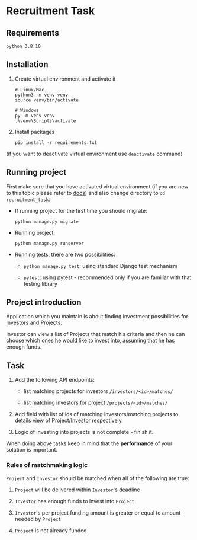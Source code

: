 # Recruitment Task

## Requirements

`python 3.8.10`

## Installation

1. Create virtual environment and activate it

    ```
   # Linux/Mac
   python3 -m venv venv
   source venv/bin/activate
   
   # Windows
   py -m venv venv
   .\venv\Scripts\activate
    ```

2. Install packages

    `pip install -r requirements.txt`
    
(if you want to deactivate virtual environment use `deactivate` command)

## Running project

First make sure that you have activated virtual environment (if you are new to this topic please refer to [docs](https://docs.python.org/3/tutorial/venv.html)) and also change directory to `cd recruitment_task`:

- If running project for the first time you should migrate:
    
    `python manage.py migrate`

- Running project:

    `python manage.py runserver`
    
- Running tests, there are two possibilities:

    - `python manage.py test`: using standard Django test mechanism
    
    - `pytest`: using pytest - recommended only if you are familiar with that testing library

## Project introduction

Application which you maintain is about finding investment possibilities for Investors and Projects.

Investor can view a list of Projects that match his criteria and then he can choose which ones he would like to invest into, assuming that he has enough funds.

## Task

1. Add the following API endpoints:
    - list matching projects for investors `/investors/<id>/matches/`
     
    - list matching investors for project `/projects/<id>/matches/`

2. Add field with list of ids of matching investors/matching projects to details view of Project/Investor respectively.

3. Logic of investing into projects is not complete - finish it.

When doing above tasks keep in mind that the **performance** of your solution is important.

### Rules of matchmaking logic

`Project` and `Investor` should be matched when all of the following are true:

1. `Project` will be delivered within `Investor`'s deadline

2. `Investor` has enough funds to invest into `Project`

3. `Investor`'s per project funding amount is greater or equal to amount needed by `Project`

4. `Project` is not already funded
